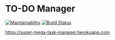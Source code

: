 # TO-DO Manager

[![Maintainability](https://api.codeclimate.com/v1/badges/063eaca74e893f41944c/maintainability)](https://codeclimate.com/github/igorpost92/backend-project-lvl4/maintainability)
[![Build Status](https://travis-ci.org/igorpost92/backend-project-lvl4.svg?branch=master)](https://travis-ci.org/igorpost92/backend-project-lvl4)

https://super-mega-task-manager.herokuapp.com
